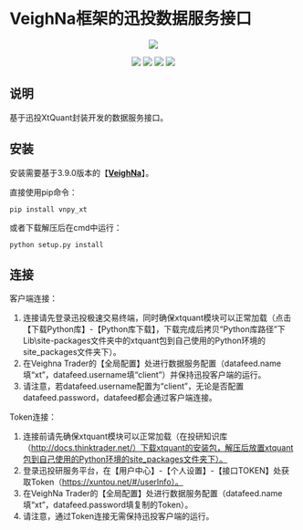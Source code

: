 # VeighNa框架的迅投数据服务接口

<p align="center">
  <img src ="https://vnpy.oss-cn-shanghai.aliyuncs.com/vnpy-logo.png"/>
</p>

<p align="center">
    <img src ="https://img.shields.io/badge/version-1.0.0-blueviolet.svg"/>
    <img src ="https://img.shields.io/badge/platform-windows-yellow.svg"/>
    <img src ="https://img.shields.io/badge/python-3.10-blue.svg" />
    <img src ="https://img.shields.io/github/license/vnpy/vnpy.svg?color=orange"/>
</p>

## 说明

基于迅投XtQuant封装开发的数据服务接口。

## 安装

安装需要基于3.9.0版本的【[**VeighNa**](https://github.com/vnpy/vnpy)】。

直接使用pip命令：

```
pip install vnpy_xt
```


或者下载解压后在cmd中运行：

```
python setup.py install
```

## 连接

客户端连接：

 1. 连接请先登录迅投极速交易终端，同时确保xtquant模块可以正常加载（点击【下载Python库】-【Python库下载】，下载完成后拷贝“Python库路径”下Lib\site-packages文件夹中的xtquant包到自己使用的Python环境的site_packages文件夹下）。
 2. 在Veighna Trader的【全局配置】处进行数据服务配置（datafeed.name填“xt”，datafeed.username填“client”）并保持迅投客户端的运行。
 3. 请注意，若datafeed.username配置为“client”，无论是否配置datafeed.password，datafeed都会通过客户端连接。

Token连接：
 1. 连接前请先确保xtquant模块可以正常加载（在投研知识库（http://docs.thinktrader.net/）下载xtquant的安装包，解压后放置xtquant包到自己使用的Python环境的site_packages文件夹下）。
 2. 登录迅投研服务平台，在【用户中心】-【个人设置】-【接口TOKEN】处获取Token（https://xuntou.net/#/userInfo）。
 3. 在VeighNa Trader的【全局配置】处进行数据服务配置（datafeed.name填“xt”，datafeed.password填复制的Token）。
 4. 请注意，通过Token连接无需保持迅投客户端的运行。
